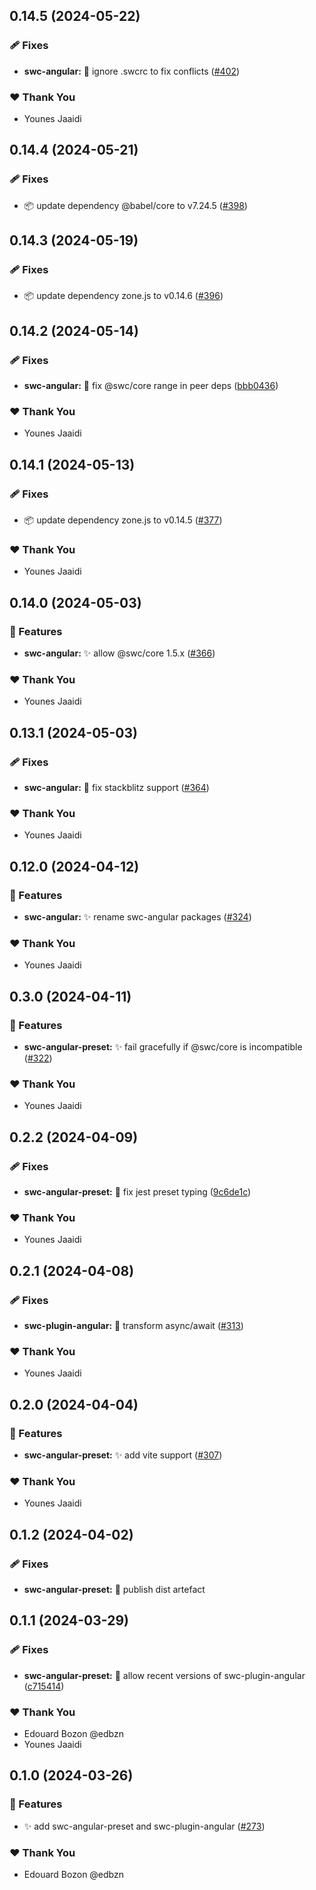 ## 0.14.5 (2024-05-22)


### 🩹 Fixes

- **swc-angular:** 🐞 ignore .swcrc to fix conflicts ([#402](https://github.com/jscutlery/devkit/pull/402))


### ❤️  Thank You

- Younes Jaaidi

## 0.14.4 (2024-05-21)


### 🩹 Fixes

- 📦 update dependency @babel/core to v7.24.5 ([#398](https://github.com/jscutlery/devkit/pull/398))

## 0.14.3 (2024-05-19)


### 🩹 Fixes

- 📦 update dependency zone.js to v0.14.6 ([#396](https://github.com/jscutlery/devkit/pull/396))

## 0.14.2 (2024-05-14)


### 🩹 Fixes

- **swc-angular:** 🐞 fix @swc/core range in peer deps ([bbb0436](https://github.com/jscutlery/devkit/commit/bbb0436))


### ❤️  Thank You

- Younes Jaaidi

## 0.14.1 (2024-05-13)


### 🩹 Fixes

- 📦 update dependency zone.js to v0.14.5 ([#377](https://github.com/jscutlery/devkit/pull/377))


### ❤️  Thank You

- Younes Jaaidi

## 0.14.0 (2024-05-03)


### 🚀 Features

- **swc-angular:** ✨ allow @swc/core 1.5.x ([#366](https://github.com/jscutlery/devkit/pull/366))


### ❤️  Thank You

- Younes Jaaidi

## 0.13.1 (2024-05-03)


### 🩹 Fixes

- **swc-angular:** 🐞 fix stackblitz support ([#364](https://github.com/jscutlery/devkit/pull/364))


### ❤️  Thank You

- Younes Jaaidi

## 0.12.0 (2024-04-12)

### 🚀 Features

- **swc-angular:** ✨ rename swc-angular packages ([#324](https://github.com/jscutlery/devkit/pull/324))

### ❤️ Thank You

- Younes Jaaidi

## 0.3.0 (2024-04-11)

### 🚀 Features

- **swc-angular-preset:** ✨ fail gracefully if @swc/core is
  incompatible ([#322](https://github.com/jscutlery/devkit/pull/322))

### ❤️ Thank You

- Younes Jaaidi

## 0.2.2 (2024-04-09)

### 🩹 Fixes

- **swc-angular-preset:** 🐞 fix jest preset typing ([9c6de1c](https://github.com/jscutlery/devkit/commit/9c6de1c))

### ❤️ Thank You

- Younes Jaaidi

## 0.2.1 (2024-04-08)

### 🩹 Fixes

- **swc-plugin-angular:** 🐞 transform async/await ([#313](https://github.com/jscutlery/devkit/pull/313))

### ❤️ Thank You

- Younes Jaaidi

## 0.2.0 (2024-04-04)

### 🚀 Features

- **swc-angular-preset:** ✨ add vite support ([#307](https://github.com/jscutlery/devkit/pull/307))

### ❤️ Thank You

- Younes Jaaidi

## 0.1.2 (2024-04-02)

### 🩹 Fixes

- **swc-angular-preset:** 🐞 publish dist artefact

## 0.1.1 (2024-03-29)

### 🩹 Fixes

- **swc-angular-preset:** 🐞 allow recent versions of
  swc-plugin-angular ([c715414](https://github.com/jscutlery/devkit/commit/c715414))

### ❤️ Thank You

- Edouard Bozon @edbzn
- Younes Jaaidi

## 0.1.0 (2024-03-26)

### 🚀 Features

- ✨ add swc-angular-preset and swc-plugin-angular ([#273](https://github.com/jscutlery/devkit/pull/273))

### ❤️ Thank You

- Edouard Bozon @edbzn

